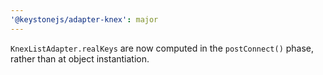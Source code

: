 ```yaml
---
'@keystonejs/adapter-knex': major
---
```


`KnexListAdapter.realKeys` are now computed in the `postConnect()` phase, rather than at object instantiation.
